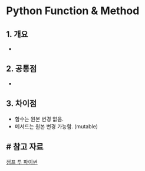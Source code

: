 # Python Function & Method

## 1. 개요

- 

## 2. 공통점

- 

## 3. 차이점

- 함수는 원본 변경 없음.
- 메서드는 원본 변경 가능함. (mutable)


## # 참고 자료

[점프 투 파이썬](https://wikidocs.net/book/1)

